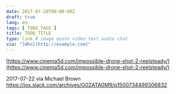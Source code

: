 ```yaml
---
date: 2017-07-28T00:00:00Z
draft: true
lang: en
tags: [ TODO_TAGS ]
title: TODO_TITLE
type: link # image quote video text audio chat
via: "[Who](http://example.com)"
---
```



[https://www.cinema5d.com/impossible-drone-shot-2-reelsteady/](https://www.cinema5d.com/impossible-drone-shot-2-reelsteady/)

2017-07-22 via Michael Brown
https://ios.slack.com/archives/G02ATA0M9/p1500734499306832
